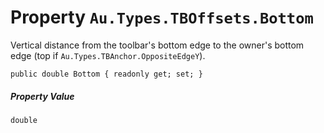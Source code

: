 # Property `Au.Types.TBOffsets.Bottom`

Vertical distance from the toolbar's bottom edge to the owner's bottom edge (top if `Au.Types.TBAnchor.OppositeEdgeY`).

```
public double Bottom { readonly get; set; }
```

##### Property Value

`double`